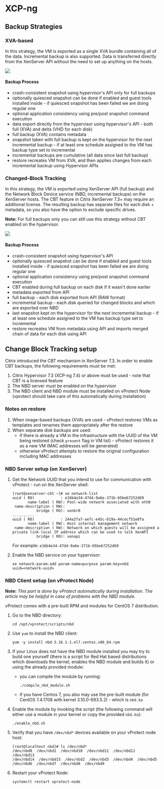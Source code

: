 # XCP-ng

## Backup Strategies

### XVA-based

In this strategy, the VM is exported as a single XVA bundle containing all of the data. Incremental backup is also supported. Data is transferred directly from the XenServer API without the need to set up anything on the hosts.

![](../../../.gitbook/assets/deployment-vprotect-xcp-ng-xva.png)

#### Backup Process

* crash-consistent snapshot using hypervisor's API only for full backups
* optionally quiesced snapshot can be done if enabled and guest tools installed inside - if quiesced snapshot has been failed we are doing regular one
* optional application consistency using pre/post snapshot command execution
* data export directly from the hypervisor using hypervisor's API - both full \(XVA\) and delta \(VHD for each disk\)
* full backup \(XVA\) contains metadata
* snapshot taken with full backup is kept on the hypervisor for the next incremental backup - if at least one schedule assigned to the VM has backup type set to incremental
* incremental backups are cumulative \(all data since last full backup\)
* restore recreates VM from XVA, and then applies changes from each incremental backup using Hypervisor APIs

### Changed-Block Tracking

In this strategy, the VM is exported using XenServer API \(full backup\) and the Network Block Device service \(NBD, incremental backups\) on the XenServer hosts. The CBT feature in Citrix XenServer 7.3+ may require an additional license. The resulting backup has separate files for each disk + metadata, so you also have the option to exclude specific drives.

**Note:** For full backups only you can still use this strategy without CBT enabled on the hypervisor.

![](../../../.gitbook/assets/deployment-vprotect-xcp-ng-cbt.png)

#### Backup Process

* crash-consistent snapshot using hypervisor's API
* optionally quiesced snapshot can be done if enabled and guest tools installed inside - if quiesced snapshot has been failed we are doing regular one
* optional application consistency using pre/post snapshot command execution
* CBT enabled during full backup on each disk if it wasn't done earlier
* metadata exported from API
* full backup - each disk exported from API \(RAW format\)
* incremental backup - each disk queried for changed blocks and which are exported over NBD
* last snapshot kept on the hypervisor for the next incremental backup - if at least one schedule assigned to the VM has backup type set to incremental
* restore recreates VM from metadata using API and imports merged chain of data for each disk using API

## Change Block Tracking setup

Citrix introduced the CBT mechanism in XenServer 7.3. In order to enable CBT backups, the following requirements must be met:

1. Citrix Hypervisor 7.3 \(XCP-ng 7.4\) or above must be used - note that CBT is a licensed feature
2. The NBD server must be enabled on the hypervisor
3. The NBD client and NBD module must be installed on vProtect Node \(vprotect should take care of this automatically during installation\)  

### Notes on restore

1. When image-based backups \(XVA\) are used - vProtect restores VMs as templates and renames them appropriately after the restore
2. When separate disk backups are used:
   * if there is already a VM in the infrastructure with the UUID of the VM being restored \(check `present` flag in VM list\) - vProtect restores it as a new VM \(MAC addresses will be generated\)
   * otherwise vProtect attempts to restore the original configuration including MAC addresses

### NBD Server setup \(on XenServer\)

1. Get the Network UUID that you intend to use for communication with vProtect - run on the XenServer shell:

   ```text
   [root@xenserver-cbt ~]# xe network-list 
   uuid ( RO)            : e16b4e34-47d4-9a6e-371b-65beb7252d69
          name-label ( RW): Pool-wide network associated with eth0
    name-description ( RW): 
              bridge ( RO): xenbr0
   ..........
   uuid ( RO)            : 244a2fa7-ae7c-e45c-819a-44cecf51e8fa
          name-label ( RW): Host internal management network
    name-description ( RW): Network on which guests will be assigned a private link-local IP address which can be used to talk XenAPI
              bridge ( RO): xenapi
   ```

   For example: `e16b4e34-47d4-9a6e-371b-65beb7252d69`

2. Enable the NBD service on your hypervisor:

   ```text
   xe network-param-add param-name=purpose param-key=nbd 
   uuid=<network-uuid>
   ```

### NBD Client setup \(on vProtect Node\)

**Note:** _This part is done by vProtect automatically during installation. The article may be helpful in case of problems with the NBD module._

vProtect comes with a pre-built RPM and modules for CentOS 7 distribution.

1. Go to the NBD directory:

   ```text
   cd /opt/vprotect/scripts/nbd
   ```

2. Use `yum` to install the NBD client:

   ```text
   yum -y install nbd-3.16.1-1.el7.centos.x86_64.rpm
   ```

3. If your Linux does not have the NBD module installed you may try to build one yourself \(there is a script for Red Hat based distributions which downloads the kernel, enables the NBD module and builds it\) or using the already provided module:
   * you can compile the module by running:

     ```text
     ./compile_nbd_module.sh
     ```

   * if you have Centos 7, you also may use the pre-built module \(for CentOS 7.4.1708 with kernel 3.10.0-693.5.2\) - which is `nbd.ko`
4. Enable the module by invoking the script \(the following command will either use a module in your kernel or copy the provided `nbd.ko`\):

   ```text
   ./enable_nbd.sh
   ```

5. Verify that you have `/dev/nbd*` devices available on your vProtect node host:

   ```text
   [root@localhost nbd]# ls /dev/nbd*
   /dev/nbd0  /dev/nbd1  /dev/nbd10  /dev/nbd11  /dev/nbd12  /dev/nbd13  
   /dev/nbd14  /dev/nbd15  /dev/nbd2  /dev/nbd3  /dev/nbd4  /dev/nbd5  
   /dev/nbd6  /dev/nbd7  /dev/nbd8  /dev/nbd9
   ```

6. Restart your vProtect Node:

   ```text
   systemctl restart vprotect-node
   ```


